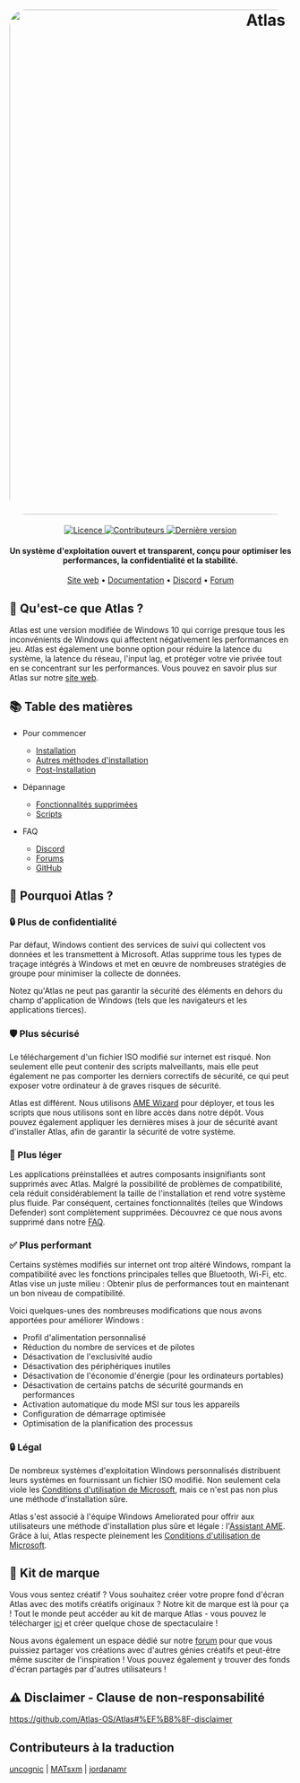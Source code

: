 <h1 align="center">
  <a href="http://atlasos.net"><img src="https://cdn.jsdelivr.net/gh/Atlas-OS/Atlas@main/img/banner.png" alt="Atlas" width="900" style="border-radius: 30px"></a>
</h1>
  <p align="center">
    <a href="https://github.com/Atlas-OS/Atlas/blob/main/LICENSE">
      <img alt="Licence" src="https://img.shields.io/github/license/atlas-os/atlas?style=for-the-badge&logo=github&color=1A91FF&label=Licence"/>
    </a>
    <a href="https://github.com/Atlas-OS/Atlas/graphs/contributors">
      <img alt="Contributeurs" src="https://img.shields.io/github/contributors/atlas-os/atlas?style=for-the-badge&color=1A91FF&label=Contributeurs" />
    </a>
    <a href="https://github.com/Atlas-OS/Atlas/releases/latest">
      <img alt="Dernière version" src="https://img.shields.io/github/release/atlas-os/atlas?style=for-the-badge&color=1A91FF&label=Derni%C3%A8re%20version" />
    </a>
  </p>
<h4 align="center">Un système d'exploitation ouvert et transparent, conçu pour optimiser les performances, la confidentialité et la stabilité.</h4>

<p align="center">
  <a href="https://atlasos.net">Site web</a>
  •
  <a href="https://docs.atlasos.net">Documentation</a>
  •
  <a href="https://discord.atlasos.net" target="_blank">Discord</a>
  •
  <a href="https://forum.atlasos.net">Forum</a>
</p>

## 🤔 **Qu'est-ce que Atlas ?**

Atlas est une version modifiée de Windows 10 qui corrige presque tous les inconvénients de Windows qui affectent négativement les performances en jeu.
Atlas est également une bonne option pour réduire la latence du système, la latence du réseau, l'input lag, et protéger votre vie privée tout en se concentrant sur les performances.
Vous pouvez en savoir plus sur Atlas sur notre [site web](https://atlasos.net).

## 📚 **Table des matières**

- Pour commencer
  - [Installation](https://docs.atlasos.net/getting-started/installation)
  - [Autres méthodes d'installation](https://docs.atlasos.net/getting-started/other-installation-methods/no-usb)
  - [Post-Installation](https://docs.atlasos.net/getting-started/post-installation/drivers)

- Dépannage
  - [Fonctionnalités supprimées](https://docs.atlasos.net/troubleshooting/removed-features)
  - [Scripts](https://docs.atlasos.net/troubleshooting/scripts)

- FAQ
  - [Discord](https://docs.atlasos.net/faq/community/discord)
  - [Forums](https://docs.atlasos.net/faq/community/forums)
  - [GitHub](https://docs.atlasos.net/faq/community/github)

## 👀 **Pourquoi Atlas ?**

### 🔒 Plus de confidentialité
Par défaut, Windows contient des services de suivi qui collectent vos données et les transmettent à Microsoft.
Atlas supprime tous les types de traçage intégrés à Windows et met en œuvre de nombreuses stratégies de groupe pour minimiser la collecte de données.

Notez qu'Atlas ne peut pas garantir la sécurité des éléments en dehors du champ d'application de Windows (tels que les navigateurs et les applications tierces).

### 🛡️ Plus sécurisé
Le téléchargement d'un fichier ISO modifié sur internet est risqué. Non seulement elle peut contenir des scripts malveillants, mais elle peut également ne pas comporter les derniers correctifs de sécurité, ce qui peut exposer votre ordinateur à de graves risques de sécurité. 

Atlas est différent. Nous utilisons [AME Wizard](https://ameliorated.io) pour déployer, et tous les scripts que nous utilisons sont en libre accès dans notre dépôt. Vous pouvez également appliquer les dernières mises à jour de sécurité avant d'installer Atlas, afin de garantir la sécurité de votre système.

### 🚀 Plus léger
Les applications préinstallées et autres composants insignifiants sont supprimés avec Atlas. Malgré la possibilité de problèmes de compatibilité, cela réduit considérablement la taille de l'installation et rend votre système plus fluide. Par conséquent, certaines fonctionnalités (telles que Windows Defender) sont complètement supprimées.
Découvrez ce que nous avons supprimé dans notre [FAQ](https://docs.atlasos.net/troubleshooting/removed-features).

### ✅ Plus performant
Certains systèmes modifiés sur internet ont trop altéré Windows, rompant la compatibilité avec les fonctions principales telles que Bluetooth, Wi-Fi, etc.
Atlas vise un juste milieu : Obtenir plus de performances tout en maintenant un bon niveau de compatibilité.

Voici quelques-unes des nombreuses modifications que nous avons apportées pour améliorer Windows :
- Profil d'alimentation personnalisé
- Réduction du nombre de services et de pilotes
- Désactivation de l'exclusivité audio
- Désactivation des périphériques inutiles
- Désactivation de l'économie d'énergie (pour les ordinateurs portables)
- Désactivation de certains patchs de sécurité gourmands en performances
- Activation automatique du mode MSI sur tous les appareils
- Configuration de démarrage optimisée
- Optimisation de la planification des processus

### 🔒 Légal
De nombreux systèmes d'exploitation Windows personnalisés distribuent leurs systèmes en fournissant un fichier ISO modifié. Non seulement cela viole les [Conditions d'utilisation de Microsoft](https://www.microsoft.com/en-us/Useterms/Retail/Windows/10/UseTerms_Retail_Windows_10_French.htm), mais ce n'est pas non plus une méthode d'installation sûre.

Atlas s'est associé à l'équipe Windows Ameliorated pour offrir aux utilisateurs une méthode d'installation plus sûre et légale : l'[Assistant AME](https://ameliorated.io). Grâce à lui, Atlas respecte pleinement les [Conditions d'utilisation de Microsoft](https://www.microsoft.com/en-us/Useterms/Retail/Windows/10/UseTerms_Retail_Windows_10_French.htm).

## 🎨 Kit de marque
Vous vous sentez créatif ? Vous souhaitez créer votre propre fond d'écran Atlas avec des motifs créatifs originaux ? Notre kit de marque est là pour ça !
Tout le monde peut accéder au kit de marque Atlas - vous pouvez le télécharger [ici](https://cdn.jsdelivr.net/gh/Atlas-OS/Atlas@main/img/brand-kit.zip) et créer quelque chose de spectaculaire !

Nous avons également un espace dédié sur notre [forum](https://forum.atlasos.net/t/art-showcase) pour que vous puissiez partager vos créations avec d'autres génies créatifs et peut-être même susciter de l'inspiration ! Vous pouvez également y trouver des fonds d'écran partagés par d'autres utilisateurs !

## ⚠️ Disclaimer - Clause de non-responsabilité
https://github.com/Atlas-OS/Atlas#%EF%B8%8F-disclaimer

## Contributeurs à la traduction
[uncognic](https://github.com/uncognic) |
[MATsxm](https://github.com/MATsxm) |
[jordanamr](https://github.com/jordanamr)
